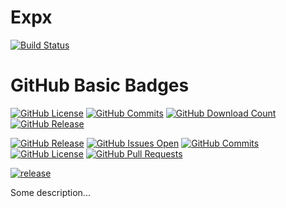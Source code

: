 # Expx 
[![Build Status](https://travis-ci.org/WojciechRynczuk/Expx.svg?branch=master)](https://travis-ci.org/WojciechRynczuk/Expx)

# GitHub Basic Badges
[![GitHub License](https://github-basic-badges.herokuapp.com/license/WojciechRynczuk/vcdMaker/github-basic-badges.svg)]()
[![GitHub Commits](https://github-basic-badges.herokuapp.com/commits/WojciechRynczuk/github-basic-badges.svg)]()
[![GitHub Download Count](https://github-basic-badges.herokuapp.com/downloads/WojciechRynczuk/vcdMaker/total.svg)]()
[![GitHub Release](https://github-basic-badges.herokuapp.com/release/WojciechRynczuk/github-basic-badges.svg)]()


[![GitHub Release](https://github-basic-badges.herokuapp.com/release/WojciechRynczuk/vcdMaker.svg)](https://github.com/WojciechRynczuk/vcdMaker/releases/latest)
[![GitHub Issues Open](https://github-basic-badges.herokuapp.com/issues/WojciechRynczuk/vcdMaker.svg)]()
[![GitHub Commits](https://github-basic-badges.herokuapp.com/commits/WojciechRynczuk/vcdMaker.svg)]()
[![GitHub License](https://github-basic-badges.herokuapp.com/license/WojciechRynczuk/vcdMaker.svg)]()
[![GitHub Pull Requests](https://github-basic-badges.herokuapp.com/pulls/WojciechRynczuk/vcdMaker.svg)]()

[![release](http://github-release-version.herokuapp.com/github/WojciechRynczuk/vcdMaker/release.svg?style=flat)](https://github.com/WojciechRynczuk/vcdMaker/releases/latest)

Some description...
